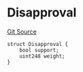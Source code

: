 # Disapproval
[Git Source](https://github.com/llama-community/vertex-v1/blob/7aa68098b2ce738ab9dd3c6970d253d02689b4d9/src/utils/Structs.sol)


```solidity
struct Disapproval {
    bool support;
    uint248 weight;
}
```

